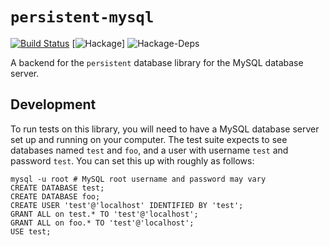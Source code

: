 # `persistent-mysql`

[![Build Status](https://travis-ci.org/yesodweb/persistent-mysql.svg?branch=master)](https://travis-ci.org/yesodweb/persistent-mysql) [![Hackage](https://img.shields.io/hackage/v/persistent-mysql.svg)] ![Hackage-Deps](https://img.shields.io/hackage-deps/v/persistent-mysql.svg)

A backend for the `persistent` database library for the MySQL database server.

## Development

To run tests on this library, you will need to have a MySQL database server set up and running on your computer.
The test suite expects to see databases named `test` and `foo`, and a user with username `test` and password `test`. You can set this up with roughly as follows:

```
mysql -u root # MySQL root username and password may vary
CREATE DATABASE test;
CREATE DATABASE foo;
CREATE USER 'test'@'localhost' IDENTIFIED BY 'test';
GRANT ALL on test.* TO 'test'@'localhost';
GRANT ALL on foo.* TO 'test'@'localhost';
USE test;
```
